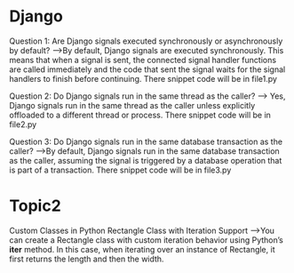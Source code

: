 # Django
Question 1: Are Django signals executed synchronously or asynchronously by default?
-->By default, Django signals are executed synchronously. This means that when a signal is sent, the connected signal handler functions are called immediately and the code that sent the signal waits for the signal handlers to finish before continuing.
There snippet code will be in file1.py

Question 2: Do Django signals run in the same thread as the caller?
--> Yes, Django signals run in the same thread as the caller unless explicitly offloaded to a different thread or process.
There snippet code will be in file2.py

Question 3: Do Django signals run in the same database transaction as the caller?
-->By default, Django signals run in the same database transaction as the caller, assuming the signal is triggered by a database operation that is part of a transaction.
There snippet code will be in file3.py

# Topic2
Custom Classes in Python
Rectangle Class with Iteration Support
-->You can create a Rectangle class with custom iteration behavior using Python’s __iter__ method. In this case, when iterating over an instance of Rectangle, it first returns the length and then the width.
